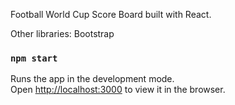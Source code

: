 
Football World Cup Score Board built with React.

Other libraries:
Bootstrap

### `npm start`

Runs the app in the development mode.\
Open [http://localhost:3000](http://localhost:3000) to view it in the browser.

